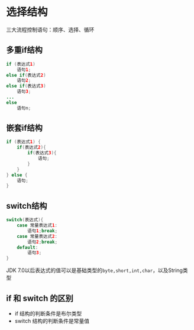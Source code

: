 # 选择结构

三大流程控制语句：顺序、选择、循环

## 多重if结构

```java
if (表达式1)
	语句1;
else if(表达式2)
	语句2;
else if(表达式3)
	语句3;
...
else
	语句n;
```

## 嵌套if结构

```java
if (表达式1) {
	if(表达式2){
		if(表达式3){
			语句;
        }
    }
} else {
	语句;
}
```

## switch结构

```java
switch(表达式){
    case 常量表达式1:
        语句1;break;
    case 常量表达式2:
        语句2;break;  
    default:
        语句3;
}
```

JDK 7.0以后表达式的值可以是基础类型的`byte,short,int,char`，以及String类型

## if 和 switch 的区别

+ if 结构的判断条件是布尔类型
+ switch 结构的判断条件是常量值
